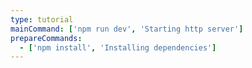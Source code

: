 ```yaml
---
type: tutorial
mainCommand: ['npm run dev', 'Starting http server']
prepareCommands:
  - ['npm install', 'Installing dependencies']
---
```


